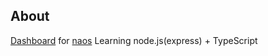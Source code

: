 ## About
[Dashboard](https://naos-dashboard.herokuapp.com/) for [naos](http://naos.herokuapp.com)
Learning node.js(express) + TypeScript

<!-- ## Usage
* install node modules `npm i`
* create config.json in root directory
* run server `npm run dev` at [http://localhost:3000](http://localhost:3000)
* compile(watch) TypeScript `npm run watch`
* For CRUD permissions: submit NAOS API token: `token` -->

